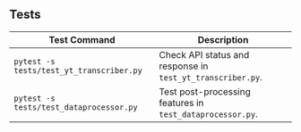 ## Tests

| Test Command                                    | Description                                            |
|-------------------------------------------------|--------------------------------------------------------|
| `pytest -s tests/test_yt_transcriber.py`              | Check API status and response in `test_yt_transcriber.py`.          |
| `pytest -s tests/test_dataprocessor.py`         | Test post-processing features in `test_dataprocessor.py`.    |

